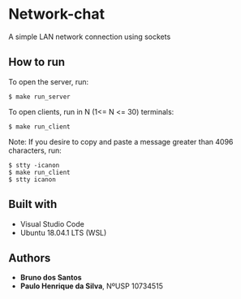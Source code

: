 # Network-chat
A simple LAN network connection using sockets

## How to run
To open the server, run:
```
$ make run_server
```

To open clients, run in N (1<= N <= 30) terminals:
```
$ make run_client
```

Note: If you desire to copy and paste a message greater than 4096 characters, run:
```
$ stty -icanon
$ make run_client
$ stty icanon
```

## Built with
* Visual Studio Code
* Ubuntu 18.04.1 LTS (WSL)

## Authors
* **Bruno dos Santos**
* **Paulo Henrique da Silva**, NºUSP 10734515
